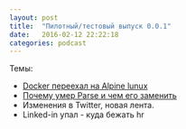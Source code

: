 ```yaml
---
layout: post
title:  "Пилотный/тестовый выпуск 0.0.1"
date:   2016-02-12 22:22:18
categories: podcast
---
```


Темы:

- [Docker переехал на Alpine lunux](https://www.brianchristner.io/docker-is-moving-to-alpine-linux)
- [Почему умер Parse и чем его заменить](https://github.com/relatedcode/ParseAlternatives)
- Изменения в Twitter, новая лента.
- Linked-in упал - куда бежать hr
